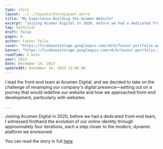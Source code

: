 ```yaml
---
type: story
layout: ../../layouts/StoryLayout.astro
title: "My Experience Building the Acumen Website"
excerpt: "Joining Acumen Digital in 2020, before we had a dedicated front-end team, I witnessed firsthand the evolution of our online identity through approximately four iterations, here's my contribution to that legacy"
tag: technical
draft: false
pages: 0
author: Favour Felix
cover: "https://firebasestorage.googleapis.com/v0/b/favour-portfolio.appspot.com/o/stories%2Facumen-bg.jpg?alt=media&token=e79c9e04-de04-4bb1-9332-bec298a82b5d"
banner: "https://firebasestorage.googleapis.com/v0/b/favour-portfolio.appspot.com/o/stories%2Facumen-bg.jpg?alt=media&token=e79c9e04-de04-4bb1-9332-bec298a82b5d"
readTime: 5 mins
year: 2023
date: December 14, 2023
updatedAt: December 14, 2023 12:00 AM
---
```


I lead the front-end team at Acumen Digital, and we decided to take on the challenge of revamping our company's digital presence—setting out on a journey that would redefine our website and how we approached front-end development, particularly with websites.

<section class="first">
. . .
</section>

Joining Acumen Digital in 2020, before we had a dedicated front-end team, I witnessed firsthand the evolution of our online identity through approximately four iterations, each a step closer to the modern, dynamic platform we envisioned.

You can read the story in full [here](https://www.acumen.digital/blog/our-experience-building-acumen-website)
